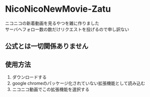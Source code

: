 # NicoNicoNewMovie-Zatu
ニコニコの新着動画を見るやつを雑に作りました<br>
サーバへフォロー数の数だけリクエストを投げるので申し訳ない<br>

## 公式とは一切関係ありません


## 使用方法
 1. ダウンロードする
 2. google chromeのパッケージ化されていない拡張機能として読み込む
 3. ニコニコ動画でこの拡張機能を選択する

